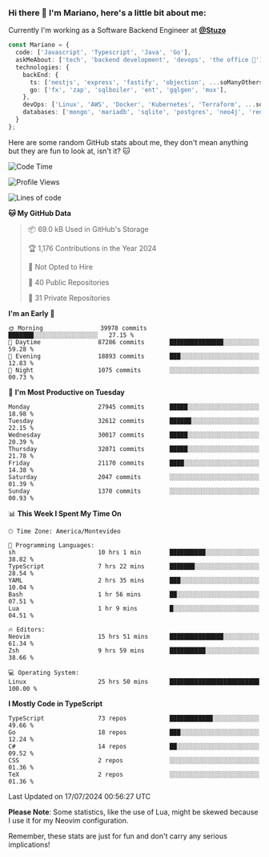 ### Hi there 👋 I'm Mariano, here's a little bit about me:

Currently I'm working as a Software Backend Engineer at [**@Stuzo**](https://www.stuzo.com/)

```ts
const Mariano = {
  code: ['Javascript', 'Typescript', 'Java', 'Go'],
  askMeAbout: ['tech', 'backend development', 'devops', 'the office 💼'],
  technologies: {
    backEnd: {
      ts: ['nestjs', 'express', 'fastify', 'objection', ...soManyOthersFrameworks],
      go: ['fx', 'zap', 'sqlboiler', 'ent', 'gqlgen', 'mux'],
    },
    devOps: ['Linux', 'AWS', 'Docker', 'Kubernetes', 'Terraform', ...soManyOthersTools],
    databases: ['mongo', 'mariadb', 'sqlite', 'postgres', 'neo4j', 'redis', ...],
  }
};
```

Here are some random GitHub stats about me, they don't mean anything but they are fun to look at, isn't it? 🐱

<!--START_SECTION:waka-->
![Code Time](http://img.shields.io/badge/Code%20Time-2%2C233%20hrs%2043%20mins-blue)

![Profile Views](http://img.shields.io/badge/Profile%20Views-0-blue)

![Lines of code](https://img.shields.io/badge/From%20Hello%20World%20I%27ve%20Written-24.1%20million%20lines%20of%20code-blue)

**🐱 My GitHub Data** 

> 📦 69.0 kB Used in GitHub's Storage 
 > 
> 🏆 1,176 Contributions in the Year 2024
 > 
> 🚫 Not Opted to Hire
 > 
> 📜 40 Public Repositories 
 > 
> 🔑 31 Private Repositories 
 > 
**I'm an Early 🐤** 

```text
🌞 Morning                39978 commits       ███████░░░░░░░░░░░░░░░░░░   27.15 % 
🌆 Daytime                87286 commits       ███████████████░░░░░░░░░░   59.28 % 
🌃 Evening                18893 commits       ███░░░░░░░░░░░░░░░░░░░░░░   12.83 % 
🌙 Night                  1075 commits        ░░░░░░░░░░░░░░░░░░░░░░░░░   00.73 % 
```
📅 **I'm Most Productive on Tuesday** 

```text
Monday                   27945 commits       █████░░░░░░░░░░░░░░░░░░░░   18.98 % 
Tuesday                  32612 commits       ██████░░░░░░░░░░░░░░░░░░░   22.15 % 
Wednesday                30017 commits       █████░░░░░░░░░░░░░░░░░░░░   20.39 % 
Thursday                 32071 commits       █████░░░░░░░░░░░░░░░░░░░░   21.78 % 
Friday                   21170 commits       ████░░░░░░░░░░░░░░░░░░░░░   14.38 % 
Saturday                 2047 commits        ░░░░░░░░░░░░░░░░░░░░░░░░░   01.39 % 
Sunday                   1370 commits        ░░░░░░░░░░░░░░░░░░░░░░░░░   00.93 % 
```


📊 **This Week I Spent My Time On** 

```text
🕑︎ Time Zone: America/Montevideo

💬 Programming Languages: 
sh                       10 hrs 1 min        ██████████░░░░░░░░░░░░░░░   38.82 % 
TypeScript               7 hrs 22 mins       ███████░░░░░░░░░░░░░░░░░░   28.54 % 
YAML                     2 hrs 35 mins       ███░░░░░░░░░░░░░░░░░░░░░░   10.04 % 
Bash                     1 hr 56 mins        ██░░░░░░░░░░░░░░░░░░░░░░░   07.51 % 
Lua                      1 hr 9 mins         █░░░░░░░░░░░░░░░░░░░░░░░░   04.51 % 

🔥 Editors: 
Neovim                   15 hrs 51 mins      ███████████████░░░░░░░░░░   61.34 % 
Zsh                      9 hrs 59 mins       ██████████░░░░░░░░░░░░░░░   38.66 % 

💻 Operating System: 
Linux                    25 hrs 50 mins      █████████████████████████   100.00 % 
```

**I Mostly Code in TypeScript** 

```text
TypeScript               73 repos            ████████████░░░░░░░░░░░░░   49.66 % 
Go                       18 repos            ███░░░░░░░░░░░░░░░░░░░░░░   12.24 % 
C#                       14 repos            ██░░░░░░░░░░░░░░░░░░░░░░░   09.52 % 
CSS                      2 repos             ░░░░░░░░░░░░░░░░░░░░░░░░░   01.36 % 
TeX                      2 repos             ░░░░░░░░░░░░░░░░░░░░░░░░░   01.36 % 
```




 Last Updated on 17/07/2024 00:56:27 UTC
<!--END_SECTION:waka-->

**Please Note**: Some statistics, like the use of Lua, might be skewed because I use it for my Neovim configuration.

Remember, these stats are just for fun and don't carry any serious implications!
